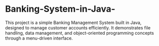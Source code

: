 # Banking-System-in-Java-
This project is a simple Banking Management System built in Java, designed to manage customer accounts efficiently. It demonstrates file handling, data management, and object-oriented programming concepts through a menu-driven interface.
